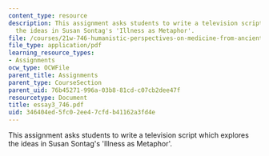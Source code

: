 ```yaml
---
content_type: resource
description: This assignment asks students to write a television script which explores
  the ideas in Susan Sontag's 'Illness as Metaphor'.
file: /courses/21w-746-humanistic-perspectives-on-medicine-from-ancient-greece-to-modern-america-spring-2005/346404ed5fc02ee47cfdb41162a3fd4e_essay3_746.pdf
file_type: application/pdf
learning_resource_types:
- Assignments
ocw_type: OCWFile
parent_title: Assignments
parent_type: CourseSection
parent_uid: 76b45271-996a-03b8-81cd-c07cb2dee47f
resourcetype: Document
title: essay3_746.pdf
uid: 346404ed-5fc0-2ee4-7cfd-b41162a3fd4e
---
```

This assignment asks students to write a television script which explores the ideas in Susan Sontag's 'Illness as Metaphor'.

